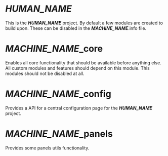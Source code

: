 # ***HUMAN_NAME***
This is the ***HUMAN_NAME*** project. By default a few modules are created to
build upon. These can be disabled in the ***MACHINE_NAME***.info file.


# ***MACHINE_NAME***_core
Enables all core functionality that should be available before anything else.
All custom modules and features should depend on this module. This modules
should not be disabled at all.

# ***MACHINE_NAME***_config
Provides a API for a central configuration page for the ***HUMAN_NAME*** project.

# ***MACHINE_NAME***_panels
Provides some panels utils functionality.
